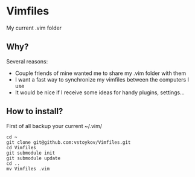 # Vimfiles

My current .vim folder

## Why?

Several reasons:

* Couple friends of mine wanted me to share my .vim folder with them
* I want a fast way to synchronize my vimfiles between the computers I use
* It would be nice if I receive some ideas for handy plugins, settings...

## How to install?

First of all backup your current ~/.vim/


    cd ~
    git clone git@github.com:vstoykov/Vimfiles.git
    cd Vimfiles
    git submodule init
    git submodule update
    cd ..
    mv Vimfiles .vim
